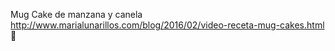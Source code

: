 Mug Cake de manzana y canela	http://www.marialunarillos.com/blog/2016/02/video-receta-mug-cakes.html	
਍